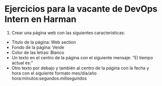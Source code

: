 # Ejercicios para la vacante de DevOps Intern en Harman
 1. Crear una página web con las siguientes características:
 * Titulo de la página: Web section
 * Fondo de la página: Verde
 * Color de las letras: Blanco
 * Un texto en el centro de la página con el siguiente mensaje: "El tiempo actual es:"
 * Otro texto por debajo y también al centro de la página con la fecha y hora con el siguiente formato mes/día/año hora:minutos:segundos.milisegundos